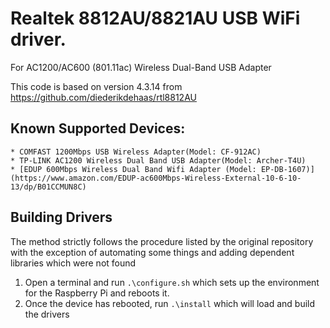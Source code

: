 # Realtek 8812AU/8821AU USB WiFi driver.

For AC1200/AC600 (801.11ac) Wireless Dual-Band USB Adapter

This code is based on version 4.3.14 from https://github.com/diederikdehaas/rtl8812AU

## Known Supported Devices:
```
* COMFAST 1200Mbps USB Wireless Adapter(Model: CF-912AC)
* TP-LINK AC1200 Wireless Dual Band USB Adapter(Model: Archer-T4U)
* [EDUP 600Mbps Wireless Dual Band Wifi Adapter (Model: EP-DB-1607)](https://www.amazon.com/EDUP-ac600Mbps-Wireless-External-10-6-10-13/dp/B01CCMUN8C)
```

## Building Drivers
The method strictly follows the procedure listed by the original repository with the exception of automating some things and adding dependent libraries which were not found

1. Open a terminal and run ```.\configure.sh``` which sets up the environment for the Raspberry Pi and reboots it.
2. Once the device has rebooted, run ```.\install``` which will load and build the drivers

